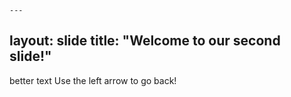     ---
layout: slide
title: "Welcome to our second slide!"
---
better text
Use the left arrow to go back!